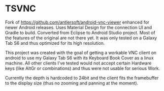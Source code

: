 # TSVNC
Fork of https://github.com/antlersoft/android-vnc-viewer enhanced for newer Android releases. Uses Material Design for the connection UI and Gradle to build. Converted from Eclipse to Android Studio project. Most of the features of the original are not there yet. It was only tested on a Galaxy Tab S6 and thus optimized for its high resolution.

This project was created with the goal of getting a workable VNC client on android to use my Galaxy Tab S6 with its Keyboard Book Cover as a linux machine. All other clients I've tested would not accept certain Hardware keys (like AltGr or combinations) and thus were not usable for serious Work. 

Currently the depth is hardcoded to 24bit and the client fits the framebuffer to the display size (thus no zooming and panning at the moment).
